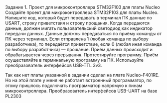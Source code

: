 Задание 1. Проект для микроконтроллера STM32F103 для платы Nucleo
Создайте проект для микроконтроллера STM32F103 для платы Nucleo.
Напишите код, который будет передавать в терминал ПК данные по USART, строку приветствия и строку прощания. Когда передаются данные, должен мигать пользовательский светодиод как индикатор передачи данных.
Данные должны передаваться по приёму команды от ПК через терминал. Если отправлена 1 (любая команда по выбору разработчика), то передаётся приветствие, если 0 (любая иная команда по выбору разработчика) — прощание. Приём данных происходит и обрабатывается через прерывания.
Протестируйте программу. Приём осуществляйте в терминальную программу на ПК. Используйте преобразователь интерфейсов USB-TTL 3v3.

Так как нет платы указанной в задании сделал на плате Nucleo-F401RE. Но на этой плате у меня не работает встроенный программатор, по этому пришлось подключать программатор напрямую к пинам микроконтроллера. Преобразователь интерфейсов USB-UART на базе PL2303  
